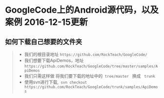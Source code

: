 # GoogleCode上的Android源代码，以及案例 2016-12-15更新

## 如何下载自己想要的文件夹 ##
>* 我们的根目录地址 ```https://github.com/RockTeach/GoogleCode/```
>* 我们想要下载ApiDemos，地址 ```https://github.com/RockTeach/GoogleCode/tree/master/samples/ApiDemos```
>* 我们只需这样做 将我们要下载的地址中的<code> tree/master </code> 换成 <code> trunk </code>
>* 使用svn进行下载,``` svn checkout https://github.com/RockTeach/GoogleCode/trunk/samples/ApiDemos```
